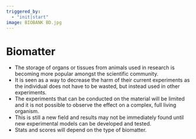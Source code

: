 ```yaml
---
triggered_by:
  - "init|start"
image: BIOBANK BD.jpg
---
```

# Biomatter
-	The storage of organs or tissues from animals used in research is becoming more popular amongst the scientific community.
-	It is seen as a way to decrease the harm of their current experiments as the individual does not have to be wasted, but instead used in other experiments. 
-	The experiments that can be conducted on the material will be limited and it is not possible to observe the effect on a complex, full living organism.
-	This is still a new field and results may not be immediately found until new experimental models can be developed and tested. 
-	Stats and scores will depend on the type of biomatter.
